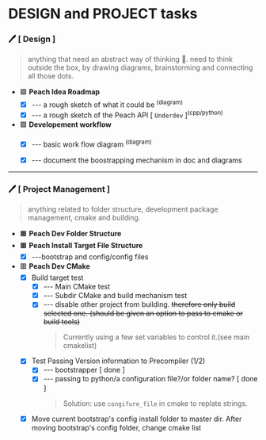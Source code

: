 # DESIGN and PROJECT tasks

### :pen: [ Design ]
> anything that need an abstract way of thinking :brain:. need to think outside the box, by drawing diagrams, brainstorming and connecting all those dots. 

- :purple_square: **Peach Idea Roadmap**
    - [x] --- a rough sketch of what it could be <sup>(diagram)</sup>
    - [x] --- a rough sketch of the Peach API [ `Underdev` ]<sup>(cpp/python)</sup>

- :purple_square: **Developement workflow**
    - [x] --- basic work flow diagram <sup>(diagram)</sup>
    - [x] --- document the boostrapping mechanism in doc and diagrams


----------------------------------------------------------------------------------
### :pen: [ Project Management ]
> anything related to folder structure, development package management, cmake and building.

- :orange_square: **Peach Dev Folder Structure**
- :orange_square: **Peach Install Target File Structure**
    - [x] ---bootstrap and config/config files
- :red_square: **Peach Dev CMake**
    - [x] Build target test
        - [x] --- Main CMake test
        - [x] --- Subdir CMake and build mechanism test
        - [x] --- disable other project from building. <s>therefore only build selected one. (should be given an option to pass to cmake or build tools)</s>
            > Currently using a few set variables to control it.(see main cmakelist)
    - [x] Test Passing Version information to Precompiler (1/2)
        - [x] --- bootstrapper [ done ]
        - [x] --- passing to python/a configuration file?/or folder name? [ done ]
            > Solution: use `congifure_file` in cmake to replate strings.
    - [x] Move current bootstrap's config install folder to master dir. After moving bootstrap's config folder, change cmake list
